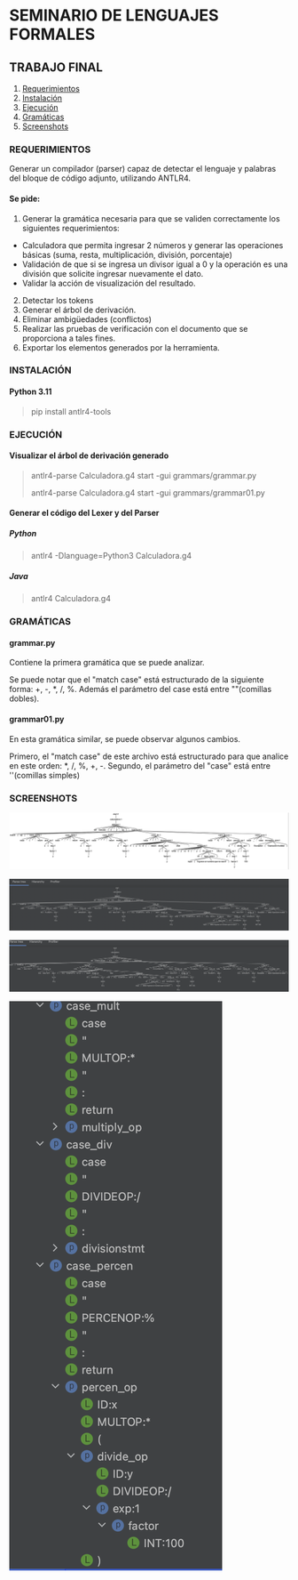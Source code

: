 # SEMINARIO DE LENGUAJES FORMALES
## TRABAJO FINAL
1. [Requerimientos](#REQUERIMIENTOS)
2. [Instalación](#INSTALACIÓN)
3. [Ejecución](#EJECUCIÓN)
4. [Gramáticas](#GRAMÁTICAS)
5. [Screenshots](#SCREENSHOTS)

### REQUERIMIENTOS
Generar un compilador (parser) capaz de detectar el lenguaje y palabras del bloque de código adjunto, utilizando ANTLR4.

#### Se pide:

1. Generar la gramática necesaria para que se validen correctamente los siguientes requerimientos:
* Calculadora que permita ingresar 2 números y generar las operaciones básicas (suma, resta, multiplicación, división, porcentaje)
* Validación de que si se ingresa un divisor igual a 0 y la operación es una división que solicite ingresar nuevamente el dato.
* Validar la acción de visualización del resultado.
2. Detectar los tokens
3. Generar el árbol de derivación.
4. Eliminar ambigüedades (conflictos)
5. Realizar las pruebas de verificación con el documento que se proporciona a tales fines.
6. Exportar los elementos generados por la herramienta.

### INSTALACIÓN
#### Python 3.11
> pip install antlr4-tools

### EJECUCIÓN
#### Visualizar el árbol de derivación generado
> antlr4-parse Calculadora.g4 start -gui grammars/grammar.py
> 
> antlr4-parse Calculadora.g4 start -gui grammars/grammar01.py

#### Generar el código del Lexer y del Parser
##### Python
> antlr4 -Dlanguage=Python3 Calculadora.g4

##### Java
> antlr4 Calculadora.g4

### GRAMÁTICAS
#### grammar.py
Contiene la primera gramática que se puede analizar.

Se puede notar que el "match case" está estructurado de la siguiente forma: +, -, *, /, %.
Además el parámetro del case está entre ""(comillas dobles).

#### grammar01.py
En esta gramática similar, se puede observar algunos cambios.

Primero, el "match case" de este archivo está estructurado para que analice en este orden: *, /, %, +, -.
Segundo, el parámetro del "case" está entre ''(comillas simples)

### SCREENSHOTS

![Derivation_Tree_Grammar_00](https://github.com/nicoorodriguezp/seminario_lenguajes_formales/blob/main/screenshots/parse_tree.png)

![Derivation_Tree_Grammar_00](https://github.com/nicoorodriguezp/seminario_lenguajes_formales/blob/main/screenshots/parse_tree_00.png)

![Derivation_Tree_Grammar_01](https://github.com/nicoorodriguezp/seminario_lenguajes_formales/blob/main/screenshots/parse_tree_01.png)

![Tokens_Hierarchy](https://github.com/nicoorodriguezp/seminario_lenguajes_formales/blob/main/screenshots/tokens_hierarchy.png)

